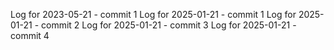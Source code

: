 Log for 2023-05-21 - commit 1
Log for 2025-01-21 - commit 1
Log for 2025-01-21 - commit 2
Log for 2025-01-21 - commit 3
Log for 2025-01-21 - commit 4
